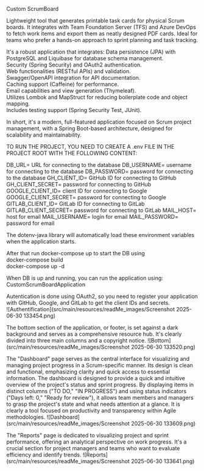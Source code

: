 Custom ScrumBoard

Lightweight tool that generates printable task cards for physical Scrum boards. It integrates with Team Foundation Server (TFS) and Azure DevOps to fetch work items and export them as neatly designed PDF cards. 
Ideal for teams who prefer a hands-on approach to sprint planning and task tracking.

It's a robust application that integrates:
Data persistence (JPA) with PostgreSQL and Liquibase for database schema management.\
Security (Spring Security) and OAuth2 authentication.\
Web functionalities (RESTful APIs) and validation.\
Swagger/OpenAPI integration for API documentation.\
Caching support (Caffeine) for performance.\
Email capabilities and view generation (Thymeleaf).\
Utilizes Lombok and MapStruct for reducing boilerplate code and object mapping.\
Includes testing support (Spring Security Test, JUnit).

In short, it's a modern, full-featured application focused on Scrum project management, with a Spring Boot-based architecture, designed for scalability and maintainability.

TO RUN THE PROJECT, YOU NEED TO CREATE A .env FILE IN THE PROJECT ROOT WITH THE FOLLOWING CONTENT:

DB_URL= URL for connecting to the database
DB_USERNAME= username for connecting to the database
DB_PASSWORD= password for connecting to the database
GH_CLIENT_ID= GitHub ID for connecting to GitHub
GH_CLIENT_SECRET= password for connecting to GitHub
GOOGLE_CLIENT_ID= client ID for connecting to Google
GOOGLE_CLIENT_SECRET= password for connecting to Google
GITLAB_CLIENT_ID= GitLab ID for connecting to GitLab
GITLAB_CLIENT_SECRET= password for connecting to GitLab
MAIL_HOST= host for email
MAIL_USERNAME= login for email
MAIL_PASSWORD= password for email

The dotenv-java library will automatically load these environment variables when the application starts.

After that run docker-compose up to start the DB using \
docker-compose build\
docker-compose up -d

When DB is up and running, you can run the application using: CustomScrumBoardApplication

Autentication is done using OAuth2, so you need to register your application with GitHub, Google, and GitLab to get the client IDs and secrets.\
![Authentification](src/main/resources/readMe_images/Screenshot 2025-06-30 133454.png)

The bottom section of the application, or footer, 
is set against a dark background and serves as a comprehensive resource hub. It's clearly divided into three main columns and a copyright notice.
![Bottom](src/main/resources/readMe_images/Screenshot 2025-06-30 133520.png)

The "Dashboard" page serves as the central interface for visualizing and managing project progress in a Scrum-specific manner. Its design is clean and functional, 
emphasizing clarity and quick access to essential information.
The dashboard is designed to provide a quick and intuitive overview of the project's status and sprint progress. By displaying items 
in distinct columns ("TO DO," "IN PROGRESS") and using status indicators ("Days left: 0," "Ready for review"), 
it allows team members and managers to grasp the project's state and what needs attention at a glance. It is clearly a tool focused on productivity 
and transparency within Agile methodologies.
![Dashboard](src/main/resources/readMe_images/Screenshot 2025-06-30 133609.png)

The "Reports" page is dedicated to visualizing project and sprint performance, offering an analytical perspective on work progress. 
It's a crucial section for project managers and teams who want to evaluate efficiency and identify trends.
![Reports](src/main/resources/readMe_images/Screenshot 2025-06-30 133641.png)

